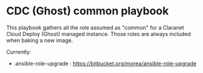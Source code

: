 CDC (Ghost) common playbook
===========================

This playbook gathers all the role assumed as "common" for a Claranet Cloud Deploy (Ghost) managed instance. Those roles are always included when baking a new image.

Currently:

* ansible-role-upgrade : https://bitbucket.org/morea/ansible-role-upgrade
